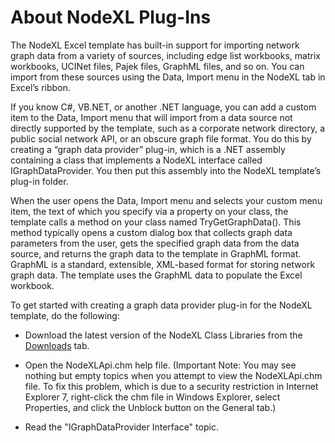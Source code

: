 # About NodeXL Plug-Ins

The NodeXL Excel template has built-in support for importing network graph data from a variety of sources, including edge list workbooks, matrix workbooks, UCINet files, Pajek files, GraphML files, and so on.  You can import from these sources using the Data, Import menu in the NodeXL tab in Excel’s ribbon.

If you know C#, VB.NET, or another .NET language, you can add a custom item to the Data, Import menu that will import from a data source not directly supported by the template, such as a corporate network directory, a public social network API, or an obscure graph file format.  You do this by creating a “graph data provider” plug-in, which is a .NET assembly containing a class that implements a NodeXL interface called IGraphDataProvider.  You then put this assembly into the NodeXL template’s plug-in folder.

When the user opens the Data, Import menu and selects your custom menu item, the text of which you specify via a property on your class, the template calls a method on your class named TryGetGraphData().  This method typically opens a custom dialog box that collects graph data parameters from the user, gets the specified graph data from the data source, and returns the graph data to the template in GraphML format.  GraphML is a standard, extensible, XML-based format for storing network graph data.  The template uses the GraphML data to populate the Excel workbook.

To get started with creating a graph data provider plug-in for the NodeXL template, do the following:

* Download the latest version of the NodeXL Class Libraries from the [Downloads](http://nodexl.codeplex.com/Release/ProjectReleases.aspx) tab.

* Open the NodeXLApi.chm help file.  (Important Note: You may see nothing but empty topics when you attempt to view the NodeXLApi.chm file. To fix this problem, which is due to a security restriction in Internet Explorer 7, right-click the chm file in Windows Explorer, select Properties, and click the Unblock button on the General tab.)

* Read the "IGraphDataProvider Interface" topic.